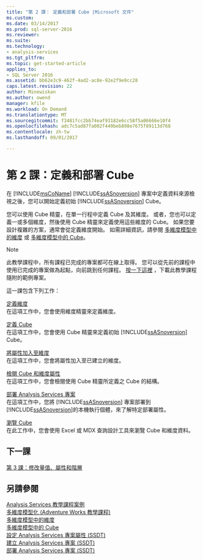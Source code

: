 ```yaml
---
title: "第 2 課： 定義和部署 Cube |Microsoft 文件"
ms.custom: 
ms.date: 03/14/2017
ms.prod: sql-server-2016
ms.reviewer: 
ms.suite: 
ms.technology:
- analysis-services
ms.tgt_pltfrm: 
ms.topic: get-started-article
applies_to:
- SQL Server 2016
ms.assetid: bb62e3c9-462f-4ad2-ac8e-92e2f9e9cc28
caps.latest.revision: 22
author: Minewiskan
ms.author: owend
manager: kfile
ms.workload: On Demand
ms.translationtype: MT
ms.sourcegitcommit: f3481fcc2bb74eaf93182e6cc58f5a06666e10f4
ms.openlocfilehash: adc7c5ad87fa002f449beb898e7675f89113d768
ms.contentlocale: zh-tw
ms.lasthandoff: 09/01/2017

---
```

# <a name="lesson-2-defining-and-deploying-a-cube"></a>第 2 課：定義和部署 Cube
在 [!INCLUDE[msCoName](../includes/msconame-md.md)] [!INCLUDE[ssASnoversion](../includes/ssasnoversion-md.md)] 專案中定義資料來源檢視之後，您可以開始定義初始 [!INCLUDE[ssASnoversion](../includes/ssasnoversion-md.md)] Cube。  
  
您可以使用 Cube 精靈，在單一行程中定義 Cube 及其維度。 或者，您也可以定義一或多個維度，然後使用 Cube 精靈來定義使用這些維度的 Cube。 如果您要設計複雜的方案，通常會從定義維度開始。 如需詳細資訊，請參閱 [多維度模型中的維度](../analysis-services/multidimensional-models/dimensions-in-multidimensional-models.md) 或 [多維度模型中的 Cube](../analysis-services/multidimensional-models/cubes-in-multidimensional-models.md)。  
  
> [!NOTE]  
> 此教學課程中，所有課程已完成的專案都可在線上取得。 您可以從先前的課程中使用已完成的專案做為起點，向前跳到任何課程。 [按一下這裡](http://go.microsoft.com/fwlink/?LinkID=221866) ，下載此教學課程隨附的範例專案。  
  
這一課包含下列工作：  
  
[定義維度](../analysis-services/lesson-2-1-defining-a-dimension.md)  
在這項工作中，您會使用維度精靈來定義維度。  
  
[定義 Cube](../analysis-services/lesson-2-2-defining-a-cube.md)  
在這項工作中，您會使用 Cube 精靈來定義初始 [!INCLUDE[ssASnoversion](../includes/ssasnoversion-md.md)] Cube。  
  
[將屬性加入至維度](../analysis-services/lesson-2-3-adding-attributes-to-dimensions.md)  
在這項工作中，您會將屬性加入至已建立的維度。  
  
[檢閱 Cube 和維度屬性](../analysis-services/lesson-2-4-reviewing-cube-and-dimension-properties.md)  
在這項工作中，您會檢閱使用 Cube 精靈所定義之 Cube 的結構。  
  
[部署 Analysis Services 專案](../analysis-services/lesson-2-5-deploying-an-analysis-services-project.md)  
在這項工作中，您將 [!INCLUDE[ssASnoversion](../includes/ssasnoversion-md.md)] 專案部署到 [!INCLUDE[ssASnoversion](../includes/ssasnoversion-md.md)]的本機執行個體，來了解特定部署屬性。  
  
[瀏覽 Cube](../analysis-services/lesson-2-6-browsing-the-cube.md)  
在此工作中，您會使用 Excel 或 MDX 查詢設計工具來瀏覽 Cube 和維度資料。  
  
## <a name="next-lesson"></a>下一課  
[第 3 課：修改量值、屬性和階層](../analysis-services/lesson-3-modifying-measures-attributes-and-hierarchies.md)  
  
## <a name="see-also"></a>另請參閱  
[Analysis Services 教學課程案例](../analysis-services/analysis-services-tutorial-scenario.md)  
[多維度模型化 &#40;Adventure Works 教學課程&#41;](../analysis-services/multidimensional-modeling-adventure-works-tutorial.md)  
[多維度模型中的維度](../analysis-services/multidimensional-models/dimensions-in-multidimensional-models.md)  
[多維度模型中的 Cube](../analysis-services/multidimensional-models/cubes-in-multidimensional-models.md)  
[設定 Analysis Services 專案屬性 &#40;SSDT&#41;](../analysis-services/multidimensional-models/configure-analysis-services-project-properties-ssdt.md)  
[建立 Analysis Services 專案 &#40;SSDT&#41;](../analysis-services/multidimensional-models/build-analysis-services-projects-ssdt.md)  
[部署 Analysis Services 專案 &#40;SSDT&#41;](../analysis-services/multidimensional-models/deploy-analysis-services-projects-ssdt.md)  
  
  
  

